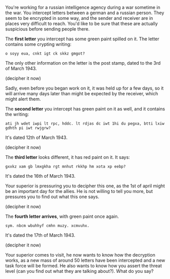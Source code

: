You're working for a russian intelligence agency during a war sometime in the war. You intercept letters between a german and a russian person. They seem to be encrypted in some way, and the sender and receiver are in places very difficult to reach. You'd like to be sure that these are actually suspicious before sending people there. 

The **first letter** you intercept has some green paint spilled on it. The letter contains some crypting writing: 

```
o soyy eua, cnkt igt ck skkz gmgot?
```

The only other information on the letter is the post stamp, dated to the 3rd of March 1943.

(decipher it now)

Sadly, even before you began work on it, it was held up for a few days, so it will arrive many days later than might be expected by the receiver, which might alert them.


The **second letter** you intercept has green paint on it as well, and it contains the writing:

```
ati jh wdet iwpi lt rpc, hddc. lt rdjas dc iwt 1hi du pegxa, btti lxiw gdhth pi iwt rwjgrw?
```

It's dated 12th of March 1943.

(decipher it now)

The **third letter** looks different, it has red paint on it. It says:

```
gxxkz xam gb lmxgkha rgt mnhut rkkhp hm xota xp eebp?
```

It's dated the 16th of March 1943.

Your superior is pressuring you to decipher this one, as the 1st of april might be an important day for the allies. He is not willing to tell you more, but pressures you to find out what this one says.

(decipher it now)


The **fourth letter arrives**, with green paint once again. 

```
sym. nbcm wbuhhyf cmhn muzy. xcmvuhx.
```

It's dated the 17th of March 1943.

(decipher it now)

Your superior comes to visit, he now wants to know how the decryption works, as a new mass of around 50 letters have been intercepted and a new task force will be formed. He also wants to know how you assert the threat level (can you find out what they are talking about?). What do you say?
